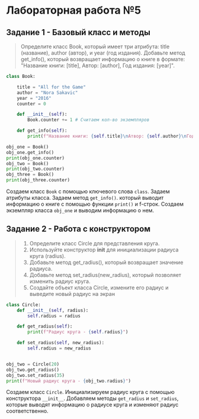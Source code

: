 # Лабораторная работа №5
## Задание 1 - Базовый класс и методы
> Определите класс Book, который имеет три атрибута: title (название), author (автор), и year (год издания).
> Добавьте метод get_info(), который возвращает информацию о книге в формате: "Название книги: [title], Автор: [author], Год издания: [year]".
```python
class Book:

    title = "All for the Game"
    author = "Nora Sakavic"
    year = "2016"
    counter = 0

    def __init__(self):
        Book.counter += 1 # Считаем кол-во экземпляров

    def get_info(self):
        print(f"Название книги: {self.title}\nАтвор: {self.author}\nГод издания: {self.year}.")

obj_one = Book()
obj_one.get_info()
print(obj_one.counter)
obj_two = Book()
print(obj_two.counter)
obj_three = Book()
print(obj_three.counter)
```
Создаем класс `Book` с помощью ключевого слова `class`. Задаем атрибуты класса. Задаем метод `get_info()`. который выводит информацию о книге с помощью функции `print()` и f-строк. Создаем экземпляр класса `obj_one` и выводим информацию о нем.

## Задание 2 - Работа с конструктором
> 1. Определите класс Circle для представления круга.
> 2. Используйте конструктор __init__ для инициализации радиуса круга (radius).
> 3. Добавьте метод get_radius(), который возвращает значение радиуса.
> 4. Добавьте метод set_radius(new_radius), который позволяет изменить радиус круга.
> 5. Создайте объект класса Circle, измените его радиус и выведите новый радиус на экран
```python
class Circle:
    def __init__(self, radius):
        self.radius = radius

    def get_radius(self):
        print(f"Радиус круга - {self.radius}")

    def set_radius(self, new_radius):
        self.radius = new_radius


obj_two = Circle(20)
obj_two.get_radius()
obj_two.set_radius(35)
print(f"Новый радиус круга - {obj_two.radius}")
```
Создаем класс `Circle`. Инициализируем радиус круга с помощью конструктора `__init__`. Добавляем методы `get_radius` и `set_radius`, которые выводят информацию о радиусе круга и изменяют радиус соответственно. 

